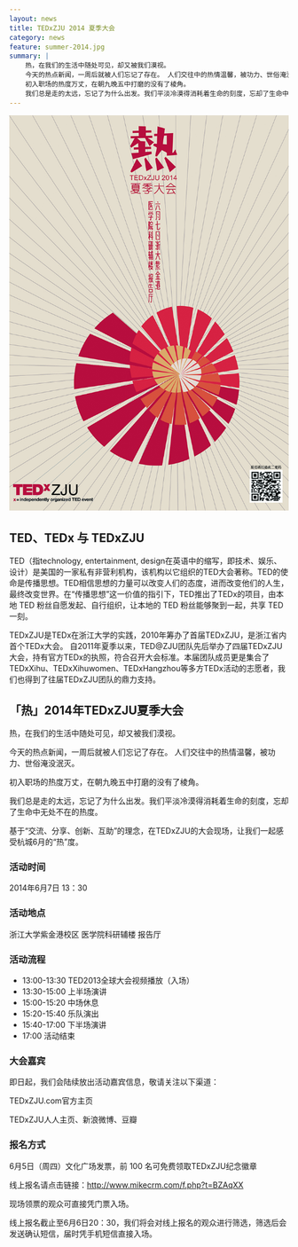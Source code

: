 ```yaml
---
layout: news
title: TEDxZJU 2014 夏季大会
category: news
feature: summer-2014.jpg
summary: |
    热，在我们的生活中随处可见，却又被我们漠视。
    今天的热点新闻，一周后就被人们忘记了存在。 人们交往中的热情温馨，被功力、世俗淹没泯灭。
    初入职场的热度万丈，在朝九晚五中打磨的没有了棱角。
    我们总是走的太远，忘记了为什么出发。我们平淡冷漠得消耗着生命的刻度，忘却了生命中无处不在的热度。
---
```


![summer-2014](/static/img/summer-2014.jpg)

## TED、TEDx 与 TEDxZJU

TED（指technology, entertainment, design在英语中的缩写，即技术、娱乐、设计）是美国的一家私有非营利机构，该机构以它组织的TED大会著称。TED的使命是传播思想。TED相信思想的力量可以改变人们的态度，进而改变他们的人生，最终改变世界。在“传播思想”这一价值的指引下，TED推出了TEDx的项目，由本地 TED 粉丝自愿发起、自行组织，让本地的 TED 粉丝能够聚到一起，共享 TED一刻。

TEDxZJU是TEDx在浙江大学的实践，2010年筹办了首届TEDxZJU，是浙江省内首个TEDx大会。 自2011年夏季以来，TED@ZJU团队先后举办了四届TEDxZJU大会，持有官方TEDx的执照，符合召开大会标准。本届团队成员更是集合了TEDxXihu、TEDxXihuwomen、TEDxHangzhou等多方TEDx活动的志愿者，我们也得到了往届TEDxZJU团队的鼎力支持。

## 「热」2014年TEDxZJU夏季大会

热，在我们的生活中随处可见，却又被我们漠视。

今天的热点新闻，一周后就被人们忘记了存在。 人们交往中的热情温馨，被功力、世俗淹没泯灭。

初入职场的热度万丈，在朝九晚五中打磨的没有了棱角。

我们总是走的太远，忘记了为什么出发。我们平淡冷漠得消耗着生命的刻度，忘却了生命中无处不在的热度。

基于“交流、分享、创新、互助”的理念，在TEDxZJU的大会现场，让我们一起感受杭城6月的“热”度。

### 活动时间

2014年6月7日 13：30

### 活动地点

浙江大学紫金港校区 医学院科研辅楼 报告厅

### 活动流程

- 13:00-13:30 TED2013全球大会视频播放（入场）
- 13:30-15:00 上半场演讲
- 15:00-15:20 中场休息
- 15:20-15:40 乐队演出
- 15:40-17:00 下半场演讲
- 17:00 活动结束

### 大会嘉宾

即日起，我们会陆续放出活动嘉宾信息，敬请关注以下渠道：

TEDxZJU.com官方主页

TEDxZJU人人主页、新浪微博、豆瓣

### 报名方式

6月5日（周四）文化广场发票，前 100 名可免费领取TEDxZJU纪念徽章

线上报名请点击链接：http://www.mikecrm.com/f.php?t=BZAqXX

现场领票的观众可直接凭门票入场。

线上报名截止至6月6日20：30，我们将会对线上报名的观众进行筛选，筛选后会发送确认短信，届时凭手机短信直接入场。
